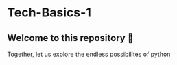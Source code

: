 # Tech-Basics-1
Welcome to this repository :rocket: 
-------------------------------------------------------------

Together, let us explore the endless possibilites of python
